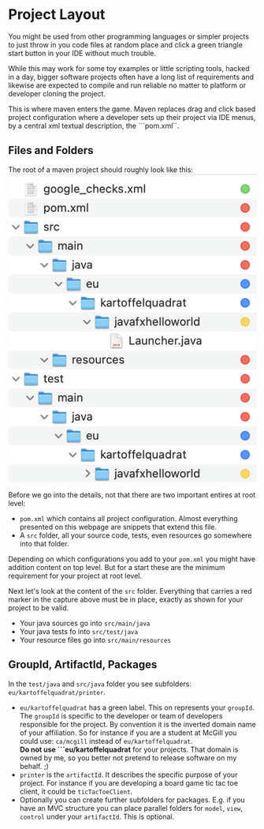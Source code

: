 # Project Layout

You might be used from other programming languages or simpler projects to just throw in you code files at random place and click a green triangle start button in your IDE without much trouble.

While this may work for some toy examples or little scripting tools, hacked in a day, bigger software projects often have a long list of requirements and likewise are expected to compile and run reliable no matter to platform or developer cloning the project.

This is where maven enters the game. Maven replaces drag and click based project configuration where a developer sets up their project via IDE menus, by a central xml textual description, the ```pom.xml``.

## Files and Folders

The root of a maven project should roughly look like this:
![folderlayout](../captures/folderlayout.png)

Before we go into the details, not that there are two important entires at root level:

 * ```pom.xml``` which contains all project configuration. Almost everything presented on this webpage are snippets that extend this file.
 * A ```src``` folder, all your source code, tests, even resources go somewhere into that folder.

Depending on which configurations you add to your ```pom.xml``` you might have addition content on top level. But for a start these are the minimum requirement for your project at root level.

Next let's look at the content of the ```src``` folder. Everything that carries a red marker in the capture above must be in place, exactly as shown for your project to be valid.

 * Your java sources go into ```src/main/java```
 * Your java tests fo into ```src/test/java```
 * Your resource files go into ```src/main/resources```

## GroupId, ArtifactId, Packages

In the ```test/java``` and ```src/java``` folder you see subfolders: ```eu/kartoffelquadrat/printer```.

 * ```eu/kartoffelquadrat``` has a green label. This on represents your ```groupId```. The ```groupId``` is specific to the developer or team of developers responsible for the project. By convention it is the inverted domain name of your affiliation. So for instance if you are a student at McGill you could use: ```ca/mcgill``` instead of ```eu/kartoffelquadrat```.  
**Do not use ```eu/kartoffelquadrat** for your projects. That domain is owned by me, so you better not pretend to release software on my behalf. ;)
 *  ```printer``` is the ```artifactId```. It describes the specific purpose of your project. For instance if you are developing a board game tic tac toe client, it could be ```ticTacToeClient```.
 * Optionally you can create further subfolders for packages. E.g. if you have an MVC structure you can place parallel folders for ```model```, ```view```, ```control``` under your ```artifactId```. This is optional. 
